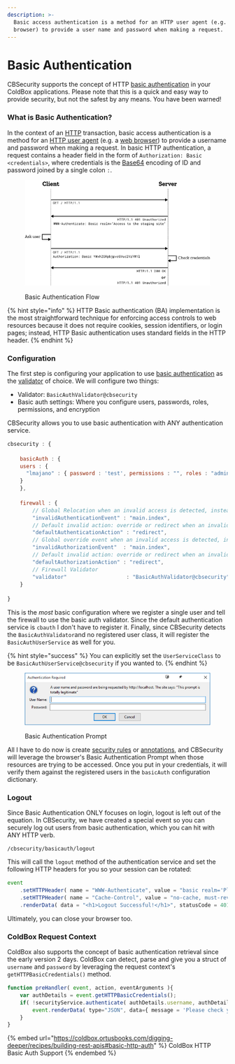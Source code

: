```yaml
---
description: >-
  Basic access authentication is a method for an HTTP user agent (e.g. a web
  browser) to provide a user name and password when making a request.
---
```


# Basic Authentication

CBSecurity supports the concept of HTTP [basic authentication](https://en.wikipedia.org/wiki/Basic\_access\_authentication) in your ColdBox applications.  Please note that this is a quick and easy way to provide security, but not the safest by any means.  You have been warned!

### What is Basic Authentication?

In the context of an [HTTP](https://en.wikipedia.org/wiki/HTTP) transaction, basic access authentication is a method for an [HTTP user agent](https://en.wikipedia.org/wiki/User\_agent) (e.g. a [web browser](https://en.wikipedia.org/wiki/Web\_browser)) to provide a username and password when making a request. In basic HTTP authentication, a request contains a header field in the form of `Authorization: Basic <credentials>`, where credentials is the [Base64](https://en.wikipedia.org/wiki/Base64) encoding of ID and password joined by a single colon `:`.

<figure><img src="../.gitbook/assets/image.png" alt=""><figcaption><p>Basic Authentication Flow</p></figcaption></figure>

{% hint style="info" %}
HTTP Basic authentication (BA) implementation is the most straightforward technique for enforcing access controls to web resources because it does not require cookies, session identifiers, or login pages; instead, HTTP Basic authentication uses standard fields in the HTTP header.
{% endhint %}

### Configuration

The first step is configuring your application to use [basic authentication](../getting-started/configuration/basic-auth.md) as the [validator](../security-validators/basicauth-validator.md) of choice.  We will configure two things:

* Validator: `BasicAuthValidator@cbsecurity`
* Basic auth settings: Where you configure users, passwords, roles, permissions, and encryption

CBSecurity allows you to use basic authentication with ANY authentication service.

```javascript
cbsecurity : {
    
    basicAuth : {
	users : {
	  "lmajano" : { password : 'test', permissions : "", roles : "admin" }
	}
    },
    
    firewall : {
        // Global Relocation when an invalid access is detected, instead of each rule declaring one.
        "invalidAuthenticationEvent" : "main.index",
        // Default invalid action: override or redirect when an invalid access is detected, default is to redirect
        "defaultAuthenticationAction" : "redirect",
        // Global override event when an invalid access is detected, instead of each rule declaring one.
        "invalidAuthorizationEvent"  : "main.index",
        // Default invalid action: override or redirect when an invalid access is detected, default is to redirect
        "defaultAuthorizationAction" : "redirect",
        // Firewall Validator
        "validator"                   : "BasicAuthValidator@cbsecurity"
    }

}
```

This is the _most_ basic configuration where we register a single user and tell the firewall to use the basic auth validator.  Since the default authentication service is `cbauth` I don't have to register it.  Finally, since CBSecurity detects the `BasicAuthValidator`and no registered user class, it will register the `BasicAuthUserService` as well for you.

{% hint style="success" %}
You can explicitly set the `UserServiceClass` to be `BasicAuthUserService@cbsecurity` if you wanted to.
{% endhint %}



<figure><img src="../.gitbook/assets/image (1).png" alt=""><figcaption><p>Basic Authentication Prompt</p></figcaption></figure>



All I have to do now is create [security rules](untitled-1.md) or [annotations](security-annotations.md), and CBSecurity will leverage the browser's Basic Authentication Prompt when those resources are trying to be accessed.  Once you put in your credentials, it will verify them against the registered users in the `basicAuth` configuration dictionary.

### Logout

Since Basic Authentication ONLY focuses on login, logout is left out of the equation.  In CBSecurity, we have created a special event so you can securely log out users from basic authentication, which you can hit with ANY HTTP verb.

```
/cbsecurity/basicauth/logout
```

This will call the `logout` method of the authentication service and set the following HTTP headers for you so your session can be rotated:

```javascript
event
    .setHTTPHeader( name = "WWW-Authenticate", value = "basic realm='Please enter your credentials'" )
    .setHTTPHeader( name = "Cache-Control", value = "no-cache, must-revalidate, max-age=0" )
    .renderData( data = "<h1>Logout Successful!</h1>", statusCode = 401 );
```

Ultimately, you can close your browser too.

### ColdBox Request Context

ColdBox also supports the concept of basic authentication retrieval since the early version 2 days.  ColdBox can detect, parse and give you a struct of `username` and `password` by leveraging the request context's `getHTTPBasicCredentials()` method.

```javascript
function preHandler( event, action, eventArguments ){
    var authDetails = event.getHTTPBasicCredentials();
    if( !securityService.authenticate( authDetails.username, authDetails.password ) ) {
        event.renderData( type="JSON", data={ message = 'Please check your credentials' }, statusCode=401, statusMessage="You're not authorized to do that");
    }
}
```

{% embed url="https://coldbox.ortusbooks.com/digging-deeper/recipes/building-rest-apis#basic-http-auth" %}
ColdBox HTTP Basic Auth Support
{% endembed %}
